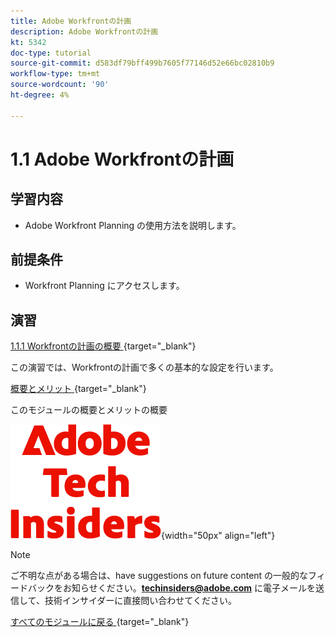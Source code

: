 ```yaml
---
title: Adobe Workfrontの計画
description: Adobe Workfrontの計画
kt: 5342
doc-type: tutorial
source-git-commit: d583df79bff499b7605f77146d52e66bc02810b9
workflow-type: tm+mt
source-wordcount: '90'
ht-degree: 4%

---
```


# 1.1 Adobe Workfrontの計画

## 学習内容

- Adobe Workfront Planning の使用方法を説明します。

## 前提条件

- Workfront Planning にアクセスします。

## 演習

[1.1.1 Workfrontの計画の概要 ](./ex1.md){target="_blank"}

この演習では、Workfrontの計画で多くの基本的な設定を行います。

[ 概要とメリット ](./summary.md){target="_blank"}

このモジュールの概要とメリットの概要

![ 技術インサイダー ](./../../../assets/images/techinsiders.png){width="50px" align="left"}

>[!NOTE]
>
>ご不明な点がある場合は、have suggestions on future content の一般的なフィードバックをお知らせください。**techinsiders@adobe.com** に電子メールを送信して、技術インサイダーに直接問い合わせてください。

[ すべてのモジュールに戻る ](../../../overview.md){target="_blank"}
